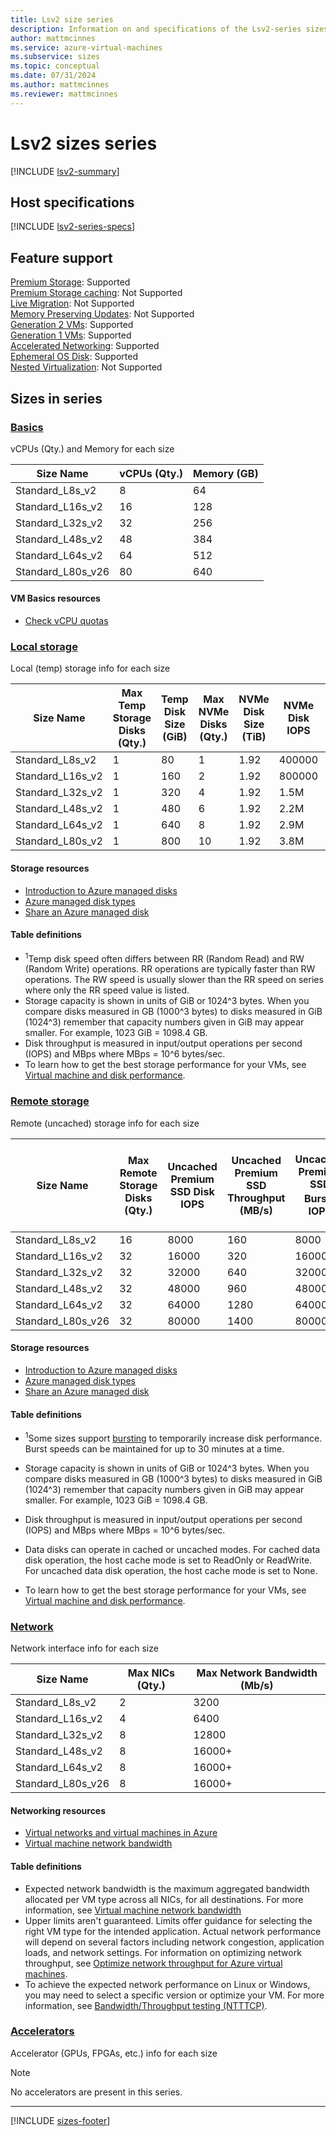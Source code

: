 ```yaml
---
title: Lsv2 size series
description: Information on and specifications of the Lsv2-series sizes
author: mattmcinnes
ms.service: azure-virtual-machines
ms.subservice: sizes
ms.topic: conceptual
ms.date: 07/31/2024
ms.author: mattmcinnes
ms.reviewer: mattmcinnes
---
```


# Lsv2 sizes series

[!INCLUDE [lsv2-summary](./includes/lsv2-series-summary.md)]

## Host specifications
[!INCLUDE [lsv2-series-specs](./includes/lsv2-series-specs.md)]

## Feature support
[Premium Storage](../../premium-storage-performance.md): Supported <br>[Premium Storage caching](../../premium-storage-performance.md): Not Supported <br>[Live Migration](../../maintenance-and-updates.md): Not Supported <br>[Memory Preserving Updates](../../maintenance-and-updates.md): Not Supported <br>[Generation 2 VMs](../../generation-2.md): Supported <br>[Generation 1 VMs](../../generation-2.md): Supported <br>[Accelerated Networking](/azure/virtual-network/create-vm-accelerated-networking-cli): Supported <br>[Ephemeral OS Disk](../../ephemeral-os-disks.md): Supported <br>[Nested Virtualization](/virtualization/hyper-v-on-windows/user-guide/nested-virtualization): Not Supported <br>

## Sizes in series

### [Basics](#tab/sizebasic)

vCPUs (Qty.) and Memory for each size

| Size Name | vCPUs (Qty.) | Memory (GB) |
| --- | --- | --- |
| Standard_L8s_v2 | 8 | 64 |
| Standard_L16s_v2 | 16 | 128 |
| Standard_L32s_v2 | 32 | 256 |
| Standard_L48s_v2 | 48 | 384 |
| Standard_L64s_v2 | 64 | 512 |
| Standard_L80s_v26 | 80 | 640 |

#### VM Basics resources
- [Check vCPU quotas](../../../virtual-machines/quotas.md)

### [Local storage](#tab/sizestoragelocal)

Local (temp) storage info for each size

| Size Name | Max Temp Storage Disks (Qty.) | Temp Disk Size (GiB) | Max NVMe Disks (Qty.) | NVMe Disk Size (TiB) | NVMe Disk IOPS | NVMe Disk Throughput (MB/s) | 
| --- | --- | --- | --- | --- | --- | --- |
| Standard_L8s_v2  | 1 | 80  | 1  | 1.92 | 400000 | 2000 |
| Standard_L16s_v2 | 1 | 160 | 2  | 1.92 | 800000 | 4000 |
| Standard_L32s_v2 | 1 | 320 | 4  | 1.92 | 1.5M   | 8000 |
| Standard_L48s_v2 | 1 | 480 | 6  | 1.92 | 2.2M   | 14000 |
| Standard_L64s_v2 | 1 | 640 | 8  | 1.92 | 2.9M   | 16000 |
| Standard_L80s_v2 | 1 | 800 | 10 | 1.92 | 3.8M   | 20000 |

#### Storage resources
- [Introduction to Azure managed disks](../../../virtual-machines/managed-disks-overview.md)
- [Azure managed disk types](../../../virtual-machines/disks-types.md)
- [Share an Azure managed disk](../../../virtual-machines/disks-shared.md)

#### Table definitions
- <sup>1</sup>Temp disk speed often differs between RR (Random Read) and RW (Random Write) operations. RR operations are typically faster than RW operations. The RW speed is usually slower than the RR speed on series where only the RR speed value is listed.
- Storage capacity is shown in units of GiB or 1024^3 bytes. When you compare disks measured in GB (1000^3 bytes) to disks measured in GiB (1024^3) remember that capacity numbers given in GiB may appear smaller. For example, 1023 GiB = 1098.4 GB.
- Disk throughput is measured in input/output operations per second (IOPS) and MBps where MBps = 10^6 bytes/sec.
- To learn how to get the best storage performance for your VMs, see [Virtual machine and disk performance](../../../virtual-machines/disks-performance.md).

### [Remote storage](#tab/sizestorageremote)

Remote (uncached) storage info for each size

| Size Name | Max Remote Storage Disks (Qty.) | Uncached Premium SSD Disk IOPS | Uncached Premium SSD Throughput (MB/s) | Uncached Premium SSD Burst<sup>1</sup> IOPS | Uncached Premium SSD Burst<sup>1</sup> Throughput (MB/s) | Uncached Ultra Disk and Premium SSD v2 IOPS | Uncached Ultra Disk and Premium SSD v2 Throughput (MB/s) |
| --- | --- | --- | --- | --- | --- | --- | --- |
| Standard_L8s_v2 | 16 | 8000 | 160 | 8000 | 1280 | 400000 | 2000 |
| Standard_L16s_v2 | 32 | 16000 | 320 | 16000 | 1280 | 800000 | 4000 |
| Standard_L32s_v2 | 32 | 32000 | 640 | 32000 | 1280 | 1.5M | 8000 |
| Standard_L48s_v2 | 32 | 48000 | 960 | 48000 | 2000 | 2.2M | 14000 |
| Standard_L64s_v2 | 32 | 64000 | 1280 | 64000 | 2000 | 2.9M | 16000 |
| Standard_L80s_v26 | 32 | 80000 | 1400 | 80000 | 2000 | 3.8M | 20000 |

#### Storage resources
- [Introduction to Azure managed disks](../../../virtual-machines/managed-disks-overview.md)
- [Azure managed disk types](../../../virtual-machines/disks-types.md)
- [Share an Azure managed disk](../../../virtual-machines/disks-shared.md)

#### Table definitions
- <sup>1</sup>Some sizes support [bursting](../../disk-bursting.md) to temporarily increase disk performance. Burst speeds can be maintained for up to 30 minutes at a time.

- Storage capacity is shown in units of GiB or 1024^3 bytes. When you compare disks measured in GB (1000^3 bytes) to disks measured in GiB (1024^3) remember that capacity numbers given in GiB may appear smaller. For example, 1023 GiB = 1098.4 GB.
- Disk throughput is measured in input/output operations per second (IOPS) and MBps where MBps = 10^6 bytes/sec.
- Data disks can operate in cached or uncached modes. For cached data disk operation, the host cache mode is set to ReadOnly or ReadWrite. For uncached data disk operation, the host cache mode is set to None.
- To learn how to get the best storage performance for your VMs, see [Virtual machine and disk performance](../../../virtual-machines/disks-performance.md).


### [Network](#tab/sizenetwork)

Network interface info for each size

| Size Name | Max NICs (Qty.) | Max Network Bandwidth (Mb/s) |
| --- | --- | --- |
| Standard_L8s_v2 | 2 | 3200 |
| Standard_L16s_v2 | 4 | 6400 |
| Standard_L32s_v2 | 8 | 12800 |
| Standard_L48s_v2 | 8 | 16000+ |
| Standard_L64s_v2 | 8 | 16000+ |
| Standard_L80s_v26 | 8 | 16000+ |

#### Networking resources
- [Virtual networks and virtual machines in Azure](/azure/virtual-network/network-overview)
- [Virtual machine network bandwidth](/azure/virtual-network/virtual-machine-network-throughput)

#### Table definitions
- Expected network bandwidth is the maximum aggregated bandwidth allocated per VM type across all NICs, for all destinations. For more information, see [Virtual machine network bandwidth](/azure/virtual-network/virtual-machine-network-throughput)
- Upper limits aren't guaranteed. Limits offer guidance for selecting the right VM type for the intended application. Actual network performance will depend on several factors including network congestion, application loads, and network settings. For information on optimizing network throughput, see [Optimize network throughput for Azure virtual machines](/azure/virtual-network/virtual-network-optimize-network-bandwidth). 
-  To achieve the expected network performance on Linux or Windows, you may need to select a specific version or optimize your VM. For more information, see [Bandwidth/Throughput testing (NTTTCP)](/azure/virtual-network/virtual-network-bandwidth-testing).

### [Accelerators](#tab/sizeaccelerators)

Accelerator (GPUs, FPGAs, etc.) info for each size

> [!NOTE]
> No accelerators are present in this series.

---

[!INCLUDE [sizes-footer](../includes/sizes-footer.md)]

